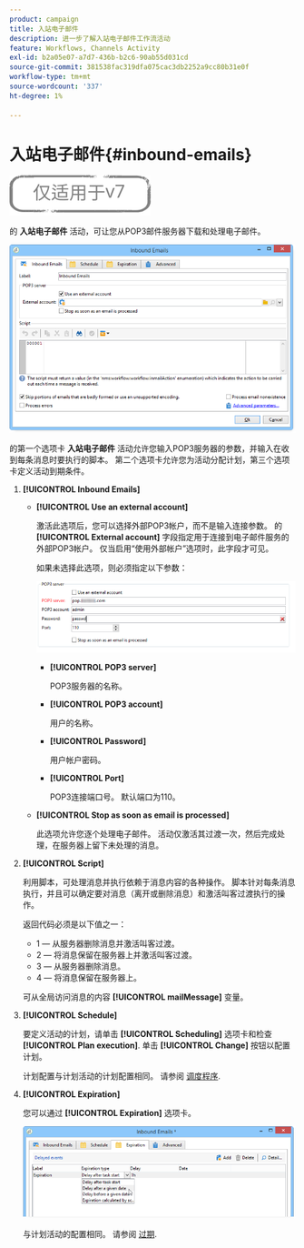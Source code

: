 ```yaml
---
product: campaign
title: 入站电子邮件
description: 进一步了解入站电子邮件工作流活动
feature: Workflows, Channels Activity
exl-id: b2a05e07-a7d7-436b-b2c6-90ab55d031cd
source-git-commit: 381538fac319dfa075cac3db2252a9cc80b31e0f
workflow-type: tm+mt
source-wordcount: '337'
ht-degree: 1%

---
```


# 入站电子邮件{#inbound-emails}

![](../../assets/v7-only.svg)

的 **入站电子邮件** 活动，可让您从POP3邮件服务器下载和处理电子邮件。

![](assets/email_rec_edit_1.png)

的第一个选项卡 **入站电子邮件** 活动允许您输入POP3服务器的参数，并输入在收到每条消息时要执行的脚本。 第二个选项卡允许您为活动分配计划，第三个选项卡定义活动到期条件。

1. **[!UICONTROL Inbound Emails]**

   * **[!UICONTROL Use an external account]**

      激活此选项后，您可以选择外部POP3帐户，而不是输入连接参数。 的 **[!UICONTROL External account]** 字段指定用于连接到电子邮件服务的外部POP3帐户。 仅当启用“使用外部帐户”选项时，此字段才可见。

      如果未选择此选项，则必须指定以下参数：

      ![](assets/email_rec_edit_1b.png)

      * **[!UICONTROL POP3 server]**

         POP3服务器的名称。

      * **[!UICONTROL POP3 account]**

         用户的名称。

      * **[!UICONTROL Password]**

         用户帐户密码。

      * **[!UICONTROL Port]**

         POP3连接端口号。 默认端口为110。
   * **[!UICONTROL Stop as soon as email is processed]**

      此选项允许您逐个处理电子邮件。 活动仅激活其过渡一次，然后完成处理，在服务器上留下未处理的消息。


1. **[!UICONTROL Script]**

   利用脚本，可处理消息并执行依赖于消息内容的各种操作。 脚本针对每条消息执行，并且可以确定要对消息（离开或删除消息）和激活叫客过渡执行的操作。

   返回代码必须是以下值之一：

   * 1 — 从服务器删除消息并激活叫客过渡。
   * 2 — 将消息保留在服务器上并激活叫客过渡。
   * 3 — 从服务器删除消息。
   * 4 — 将消息保留在服务器上。

   可从全局访问消息的内容 **[!UICONTROL mailMessage]** 变量。

1. **[!UICONTROL Schedule]**

   要定义活动的计划，请单击 **[!UICONTROL Scheduling]** 选项卡和检查 **[!UICONTROL Plan execution]**. 单击 **[!UICONTROL Change]** 按钮以配置计划。

   计划配置与计划活动的计划配置相同。 请参阅 [调度程序](scheduler.md).

1. **[!UICONTROL Expiration]**

   您可以通过 **[!UICONTROL Expiration]** 选项卡。

   ![](assets/email_rec_edit_3.png)

   与计划活动的配置相同。 请参阅 [过期](defining-approvals.md).
